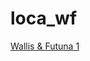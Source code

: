 # loca_wf

[Wallis & Futuna 1](https://wallisetfutuna.ice.infomaniak.ch/wallisetfutuna-128.mp3?n=e9201d6a398966ac4c88)


